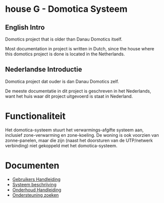 # house G - Domotica Systeem

## English Intro

Domotics project that is older than Danau Domotics itself.

Most documentation in project is written in Dutch, since the house where this domotics project is done is located in the Netherlands.

## Nederlandse Introductie

Domotica project dat ouder is dan Danau Domotics zelf.

De meeste documentatie in dit project is geschreven in het Nederlands, want het huis waar dit project uitgevoerd is staat in Nederland.


# Functionaliteit

Het domotica-systeem stuurt het verwarmings-afgifte systeem aan, inclusief zone-verwarming en zone-koeling.
De woning is ook voorzien van zonne-panelen, maar die zijn (naast het doorsturen van de UTP/netwerk verbinding) niet gekoppeld met het domotica-systeem.


# Documenten

- [Gebruikers Handleiding](docs/NL/user_manual)
- [Systeem beschrijving](docs/NL/system_description)
- [Onderhoud Handleiding](docs/NL/service_manual)
- [Ondersteuning zoeken](docs/NL/support)


